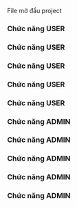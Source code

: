 File mở đầu project

### Chức năng USER
### Chức năng USER
### Chức năng USER
### Chức năng USER
### Chức năng USER

### Chức năng ADMIN
### Chức năng ADMIN
### Chức năng ADMIN
### Chức năng ADMIN
### Chức năng ADMIN
